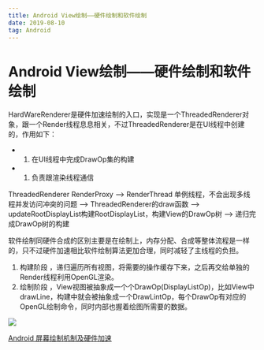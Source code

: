 ```yaml
---
title: Android View绘制——硬件绘制和软件绘制
date: 2019-08-10
tag: Android
---
```


<meta name="referrer" content="no-referrer" />



# Android View绘制——硬件绘制和软件绘制



HardWareRenderer是硬件加速绘制的入口，实现是一个ThreadedRenderer对象，跟一个Render线程息息相关，不过ThreadedRenderer是在UI线程中创建的，作用如下：

- 1. 在UI线程中完成DrawOp集的构建
- 1. 负责跟渲染线程通信

ThreadedRenderer RenderProxy ——> RenderThread 单例线程，不会出现多线程并发访问冲突的问题 ——> ThreadedRenderer的draw函数 ——> updateRootDisplayList构建RootDisplayList，构建View的DrawOp树 ——> 递归完成DrawOp树的构建



软件绘制同硬件合成的区别主要是在绘制上，内存分配、合成等整体流程是一样的，只不过硬件加速相比软件绘制算法更加合理，同时减轻了主线程的负担。



1. 构建阶段 ，递归遍历所有视图，将需要的操作缓存下来，之后再交给单独的Render线程利用OpenGL渲染。
2. 绘制阶段 ，View视图被抽象成一个个DrawOp(DisplayListOp)，比如View中drawLine，构建中就会被抽象成一个DrawLintOp，每个DrawOp有对应的OpenGL绘制命令，同时内部也握着绘图所需要的数据。



![](https://img-blog.csdnimg.cn/20190312232704592.png?x-oss-process=image/watermark,type_ZmFuZ3poZW5naGVpdGk,shadow_10,text_aHR0cHM6Ly9ibG9nLmNzZG4ubmV0L3FpYW41MjBhbw==,size_16,color_FFFFFF,t_70)

[Android 屏幕绘制机制及硬件加速](<https://blog.csdn.net/qian520ao/article/details/81144167>)